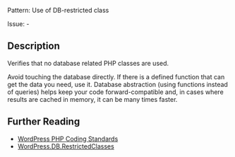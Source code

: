 Pattern: Use of DB-restricted class

Issue: -

## Description

Verifies that no database related PHP classes are used.

Avoid touching the database directly. If there is a defined function that can get the data you need, use it. Database abstraction (using functions instead of queries) helps keep your code forward-compatible and, in cases where results are cached in memory, it can be many times faster.

## Further Reading

* [WordPress PHP Coding Standards](https://make.wordpress.org/core/handbook/best-practices/coding-standards/php/#database-queries)
* [WordPress.DB.RestrictedClasses](https://github.com/WordPress/WordPress-Coding-Standards/tree/develop/WordPress/Sniffs/DB/RestrictedClassesSniff.php)